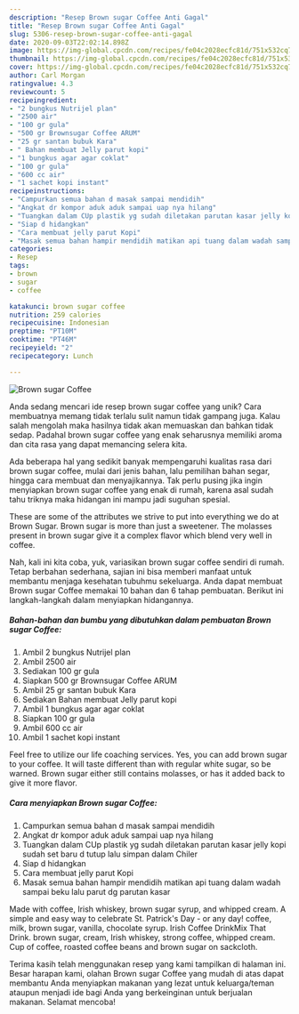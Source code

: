 ```yaml
---
description: "Resep Brown sugar Coffee Anti Gagal"
title: "Resep Brown sugar Coffee Anti Gagal"
slug: 5306-resep-brown-sugar-coffee-anti-gagal
date: 2020-09-03T22:02:14.898Z
image: https://img-global.cpcdn.com/recipes/fe04c2028ecfc81d/751x532cq70/brown-sugar-coffee-foto-resep-utama.jpg
thumbnail: https://img-global.cpcdn.com/recipes/fe04c2028ecfc81d/751x532cq70/brown-sugar-coffee-foto-resep-utama.jpg
cover: https://img-global.cpcdn.com/recipes/fe04c2028ecfc81d/751x532cq70/brown-sugar-coffee-foto-resep-utama.jpg
author: Carl Morgan
ratingvalue: 4.3
reviewcount: 5
recipeingredient:
- "2 bungkus Nutrijel plan"
- "2500 air"
- "100 gr gula"
- "500 gr Brownsugar Coffee ARUM"
- "25 gr santan bubuk Kara"
- " Bahan membuat Jelly parut kopi"
- "1 bungkus agar agar coklat"
- "100 gr gula"
- "600 cc air"
- "1 sachet kopi instant"
recipeinstructions:
- "Campurkan semua bahan d masak sampai mendidih"
- "Angkat dr kompor aduk aduk sampai uap nya hilang"
- "Tuangkan dalam CUp plastik yg sudah diletakan parutan kasar jelly kopi sudah set baru d tutup lalu simpan dalam Chiler"
- "Siap d hidangkan"
- "Cara membuat jelly parut Kopi"
- "Masak semua bahan hampir mendidih matikan api tuang dalam wadah sampai beku lalu parut dg parutan kasar"
categories:
- Resep
tags:
- brown
- sugar
- coffee

katakunci: brown sugar coffee 
nutrition: 259 calories
recipecuisine: Indonesian
preptime: "PT10M"
cooktime: "PT46M"
recipeyield: "2"
recipecategory: Lunch

---
```



![Brown sugar Coffee](https://img-global.cpcdn.com/recipes/fe04c2028ecfc81d/751x532cq70/brown-sugar-coffee-foto-resep-utama.jpg)

Anda sedang mencari ide resep brown sugar coffee yang unik? Cara membuatnya memang tidak terlalu sulit namun tidak gampang juga. Kalau salah mengolah maka hasilnya tidak akan memuaskan dan bahkan tidak sedap. Padahal brown sugar coffee yang enak seharusnya memiliki aroma dan cita rasa yang dapat memancing selera kita.

Ada beberapa hal yang sedikit banyak mempengaruhi kualitas rasa dari brown sugar coffee, mulai dari jenis bahan, lalu pemilihan bahan segar, hingga cara membuat dan menyajikannya. Tak perlu pusing jika ingin menyiapkan brown sugar coffee yang enak di rumah, karena asal sudah tahu triknya maka hidangan ini mampu jadi suguhan spesial.

These are some of the attributes we strive to put into everything we do at Brown Sugar. Brown sugar is more than just a sweetener. The molasses present in brown sugar give it a complex flavor which blend very well in coffee.


Nah, kali ini kita coba, yuk, variasikan brown sugar coffee sendiri di rumah. Tetap berbahan sederhana, sajian ini bisa memberi manfaat untuk membantu menjaga kesehatan tubuhmu sekeluarga. Anda dapat membuat Brown sugar Coffee memakai 10 bahan dan 6 tahap pembuatan. Berikut ini langkah-langkah dalam menyiapkan hidangannya.

<!--inarticleads1-->

##### Bahan-bahan dan bumbu yang dibutuhkan dalam pembuatan Brown sugar Coffee:

1. Ambil 2 bungkus Nutrijel plan
1. Ambil 2500 air
1. Sediakan 100 gr gula
1. Siapkan 500 gr Brownsugar Coffee ARUM
1. Ambil 25 gr santan bubuk Kara
1. Sediakan  Bahan membuat Jelly parut kopi
1. Ambil 1 bungkus agar agar coklat
1. Siapkan 100 gr gula
1. Ambil 600 cc air
1. Ambil 1 sachet kopi instant


Feel free to utilize our life coaching services. Yes, you can add brown sugar to your coffee. It will taste different than with regular white sugar, so be warned. Brown sugar either still contains molasses, or has it added back to give it more flavor. 

<!--inarticleads2-->

##### Cara menyiapkan Brown sugar Coffee:

1. Campurkan semua bahan d masak sampai mendidih
1. Angkat dr kompor aduk aduk sampai uap nya hilang
1. Tuangkan dalam CUp plastik yg sudah diletakan parutan kasar jelly kopi sudah set baru d tutup lalu simpan dalam Chiler
1. Siap d hidangkan
1. Cara membuat jelly parut Kopi
1. Masak semua bahan hampir mendidih matikan api tuang dalam wadah sampai beku lalu parut dg parutan kasar


Made with coffee, Irish whiskey, brown sugar syrup, and whipped cream. A simple and easy way to celebrate St. Patrick&#39;s Day - or any day! coffee, milk, brown sugar, vanilla, chocolate syrup. Irish Coffee DrinkMix That Drink. brown sugar, cream, Irish whiskey, strong coffee, whipped cream. Cup of coffee, roasted coffee beans and brown sugar on sackcloth. 

Terima kasih telah menggunakan resep yang kami tampilkan di halaman ini. Besar harapan kami, olahan Brown sugar Coffee yang mudah di atas dapat membantu Anda menyiapkan makanan yang lezat untuk keluarga/teman ataupun menjadi ide bagi Anda yang berkeinginan untuk berjualan makanan. Selamat mencoba!
